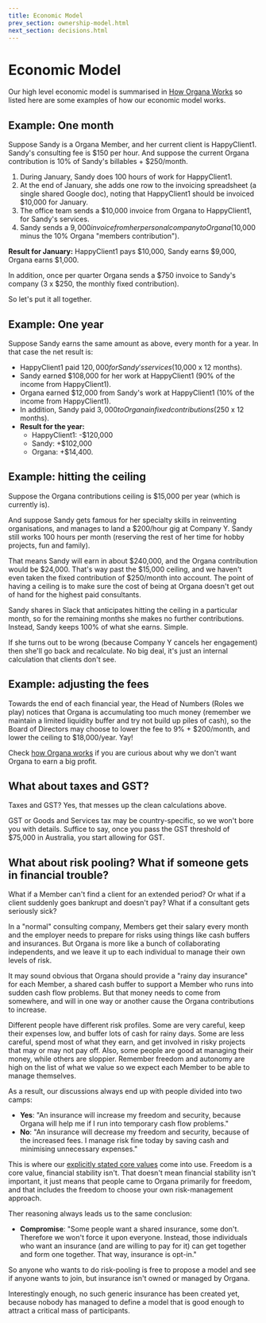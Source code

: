 ```yaml
---
title: Economic Model
prev_section: ownership-model.html
next_section: decisions.html
---
```


Economic Model
==============

Our high level economic model is summarised in [How Organa Works](how-Product-Space-works.html) so listed here are some examples of how our economic model works.

Example: One month
------------------

Suppose Sandy is a Organa Member, and her current client is HappyClient1. Sandy's consulting fee is $150 per hour. And suppose the current Organa contribution is 10% of Sandy's billables + $250/month.

1.  During January, Sandy does 100 hours of work for HappyClient1.
2.  At the end of January, she adds one row to the invoicing spreadsheet (a single shared Google doc), noting that HappyClient1 should be invoiced $10,000 for January.
3.  The office team sends a $10,000 invoice from Organa to HappyClient1, for Sandy's services.
4.  Sandy sends a $9,000 invoice from her personal company to Organa ($10,000 minus the 10% Organa "members contribution").

**Result for January:**
HappyClient1 pays $10,000, Sandy earns $9,000, Organa earns $1,000.

In addition, once per quarter Organa sends a $750 invoice to Sandy's company (3 x $250, the monthly fixed contribution).

So let's put it all together.

Example: One year
-----------------

Suppose Sandy earns the same amount as above, every month for a year. In that case the net result is:

-   HappyClient1 paid $120,000 for Sandy's services ($10,000 x 12 months).
-   Sandy earned $108,000 for her work at HappyClient1 (90% of the income from HappyClient1).
-   Organa earned $12,000 from Sandy's work at HappyClient1 (10% of the income from HappyClient1).
-   In addition, Sandy paid $3,000 to Organa in fixed contributions ($250 x 12 months).
-   **Result for the year:**
    -   HappyClient1: -$120,000
    -   Sandy: +$102,000
    -   Organa: +$14,400.

Example: hitting the ceiling
----------------------------

Suppose the Organa contributions ceiling is $15,000 per year (which is currently is). 

And suppose Sandy gets famous for her specialty skills in reinventing organisations, and manages to land a $200/hour gig at Company Y. Sandy still works 100 hours per month (reserving the rest of her time for hobby projects, fun and family).

That means Sandy will earn in about $240,000, and the Organa contribution would be $24,000. That's way past the $15,000 ceiling, and we haven't even taken the fixed contribution of $250/month into account. The point of having a ceiling is to make sure the cost of being at Organa doesn't get out of hand for the highest paid consultants.

Sandy shares in Slack that anticipates hitting the ceiling in a particular month, so for the remaining months she makes no further contributions. Instead, Sandy keeps 100% of what she earns. Simple.

If she turns out to be wrong (because Company Y cancels her engagement) then she'll go back and recalculate. No big deal, it's just an internal calculation that clients don't see.

Example: adjusting the fees
---------------------------

Towards the end of each financial year, the Head of Numbers (Roles we play) notices that Organa is accumulating too much money (remember we maintain a limited liquidity buffer and try not build up piles of cash), so the Board of Directors may choose to lower the fee to 9% + $200/month, and lower the ceiling to $18,000/year. Yay!

Check [how Organa works](how-organa-works.html) if you are curious about why we don't want Organa to earn a big profit.

What about taxes and GST?
-------------------------

Taxes and GST? Yes, that messes up the clean calculations above.

GST or Goods and Services tax may be country-specific, so we won't bore you with details. Suffice to say, once you pass the GST threshold of $75,000 in Australia, you start allowing for GST. 

What about risk pooling? What if someone gets in financial trouble?
-------------------------------------------------

What if a Member can't find a client for an extended period? Or what if a client suddenly goes bankrupt and doesn't pay? What if a consultant gets seriously sick?

In a "normal" consulting company, Members get their salary every month and the employer needs to prepare for risks using things like cash buffers and insurances. But Organa is more like a bunch of collaborating independents, and we leave it up to each individual to manage their own levels of risk.

It may sound obvious that Organa should provide a "rainy day insurance" for each Member, a shared cash buffer to support a Member who runs into sudden cash flow problems. But that money needs to come from somewhere, and will in one way or another cause the Organa contributions to increase.

Different people have different risk profiles. Some are very careful, keep their expenses low, and buffer lots of cash for rainy days. Some are less careful, spend most of what they earn, and get involved in risky projects that may or may not pay off. Also, some people are good at managing their money, while others are sloppier. Remember freedom and autonomy are high on the list of what we value so we expect each Member to be able to manage themselves.

As a result, our discussions always end up with people divided into two camps:

-   **Yes**: "An insurance will increase my freedom and security, because Organa will help me if I run into temporary cash flow problems."
-   **No**: "An insurance will decrease my freedom and security, because of the increased fees. I manage risk fine today by saving cash and minimising unnecessary expenses."

This is where our [explicitly stated core values](what-is-organa.html) come into use. Freedom is a core value, financial stability isn't. That doesn't mean financial stability isn't important, it just means that people came to Organa primarily for freedom, and that includes the freedom to choose your own risk-management approach.

Ther reasoning always leads us to the same conclusion:

-   **Compromise**: "Some people want a shared insurance, some don't. Therefore we won't force it upon everyone. Instead, those individuals who want an insurance (and are willing to pay for it) can get together and form one together. That way, insurance is opt-in."

So anyone who wants to do risk-pooling is free to propose a model and see if anyone wants to join, but insurance isn't owned or managed by Organa. 

Interestingly enough, no such generic insurance has been created yet, because nobody has managed to define a model that is good enough to attract a critical mass of participants.
